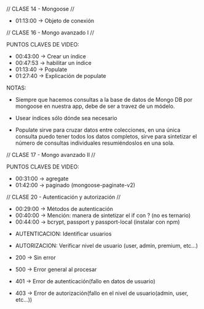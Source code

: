 // CLASE 14 - Mongoose //

- 01:13:00 -> Objeto de conexión
  <!-- ---------------------------------------------------------- -->
  <!-- ---------------------------------------------------------- -->

// CLASE 16 - Mongo avanzado I //

PUNTOS CLAVES DE VIDEO:

- 00:43:00 -> Crear un índice
- 00:47:53 -> habilitar un índice
- 01:13:40 -> Populate
- 01:27:40 -> Explicación de populate

NOTAS:

- Siempre que hacemos consultas a la base de datos de Mongo DB por mongoose en nuestra app, debe de ser a travez de un módelo.

- Usear índices sólo dónde sea necesario

- Populate sirve para cruzar datos entre colecciones, en una única consulta puedo tener todos los datos completos, sirve para sintetizar el número de consultas individuales resumiéndoslos en una sola.
  <!-- ---------------------------------------------------------- -->
  <!-- ---------------------------------------------------------- -->

// CLASE 17 - Mongo avanzado II //

PUNTOS CLAVES DE VIDEO:

- 00:31:00 -> agregate
- 01:42:00 -> paginado (mongoose-paginate-v2)
  <!-- ---------------------------------------------------------- -->
  <!-- ---------------------------------------------------------- -->

// CLASE 20 - Autenticación y autorización //

<!-- PUNTOS CLAVES DE VIDEO:
-->

- 00:29:00 -> Métodos de autenticación
- 00:40:00 -> Mención: manera de sintetizar el if con ? (no es ternario)
- 00:44:00 -> bcrypt, passport y passport-local (instalar con npm)

<!-- NOTAS:
-->

- AUTENTICACION: Identificar usuarios
- AUTORIZACION: Verificar nivel de usuario (user, admin, premium, etc...)

- 200 -> Sin error
- 500 -> Error general al procesar
- 401 -> Error de autenticación(fallo en datos de usuario)
- 403 -> Error de autorización(fallo en el nivel de usuario(admin, user, etc...))

<!-- ---------------------------------------------------------- -->
<!-- ---------------------------------------------------------- -->
